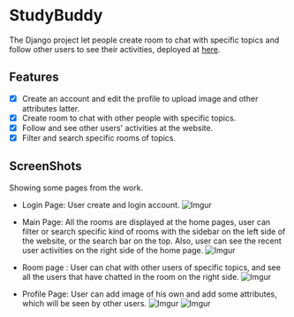 
# StudyBuddy

The Django project let people create room to chat with specific topics and follow other users to see their activities, deployed at [here](https://web-production-10c2.up.railway.app/). 

## Features

- [x] Create an account and edit the profile to upload image and other attributes latter. 
- [x] Create room to chat with other people with specific topics. 
- [x] Follow and see other users' activities at the website.
- [x] Filter and search specific rooms of topics.

## ScreenShots

Showing some pages from the work.

- Login Page: User create and login account.
![Imgur](https://i.imgur.com/iaHMm2u.png)

- Main Page: All the rooms are displayed at the home pages, user can filter or search specific kind of rooms with the sidebar on the left side of the website, or the search bar on the top. Also, user can see the recent user activities on the right side of the home page. 
![Imgur](https://i.imgur.com/ZjkyU7I.png)

- Room page : User can chat with other users of specific topics, and see all the users that have chatted in the room on the right side.
![Imgur](https://i.imgur.com/2QpQpGp.png)

- Profile Page: User can add image of his own and add some attributes, which will be seen by other users.
![Imgur](https://i.imgur.com/TY0epBB.png)
![Imgur](https://i.imgur.com/fzINad1.png)  
